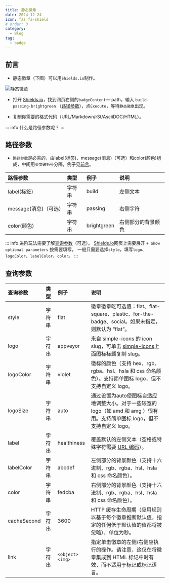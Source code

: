 ```yaml
---
title: 静态徽章
date: 2024-12-24
icon: fas fa-shield
# order: 3
category:
  - Blog
tag:
  - badge
---
```


## 前言

- 静态徽章（下图）可以用`Shields.io`制作。

![静态徽章](https://img.shields.io/badge/build-passing-brightgreen)

- 打开 [Shields.io](https://shields.io/badges)，找到网页右侧的`badgeContent`— path，输入 `build-passing-brightgreen` （[路径参数](#路径参数)），点`Execute`，等待`静态徽章`出现。

- 复制你需要的格式代码（URL/Markdown/rSt/AsciiDOC/HTML）。

::: info
什么是路径参数呢？
:::

## 路径参数

- `路径参数`是必需的，由label(标签)、message(消息)（可选）和color(颜色)组成，中间用`英文破折号`分隔，例子见[前言](#前言)。

|路径参数|类型|例子|说明|
|:--|:--|:--|:--|
|label(标签)|字符串|build|左侧文本|
|message(消息)（可选）|字符串|passing|右侧字符|
|color(颜色)|字符串|brightgreen|右侧部分的背景颜色|

::: info
进阶玩法需要了解[查询参数](#查询参数)（可选）。 [Shields.io](https://shields.io/badges)网页上需要展开 `+ Show optional parameters` 按需要填写，
一般只需要选择`style`，填写`logo`、`logoColor`、`labelColor`、`color`。
:::

## 查询参数

|查询参数|类型|例子|说明|
|:--|:--|:--|:--|
|style|字符串|flat|徽章徽章吃可选值：flat、flat-square、plastic、for-the-badge、social。如果未指定，则默认为 “flat”。|
|logo|字符串|appveyor|来自 simple-icons 的 icon slug，可单击 [simple-icons](https://simpleicons.org/)上面图标标题复制 slug。|
|logoColor|字符串|violet|徽标的颜色（支持 hex、rgb、rgba、hsl、hsla 和 css 命名颜色）。支持简单图标 logo，但不支持自定义 logo。|
|logoSize|字符串|auto|通过设置为auto使图标自适应地调整大小。对于一些较宽的 logo（如 amd 和 amg ）很有用。支持简单图标 logo，但不支持自定义 logo。|
|label|字符串|healthiness|覆盖默认的左侧文本（空格或特殊字符需要 [URL 编码](https://developer.mozilla.org/en-US/docs/Glossary/percent-encoding)）。|
|labelColor|字符串|abcdef|左侧部分的背景颜色（支持十六进制、rgb、rgba、hsl、hsla 和 css 命名颜色）。|
|color|字符串|fedcba|右侧部分的背景颜色（支持十六进制、rgb、rgba、hsl、hsla 和 css 命名颜色）。|
|cacheSecond|字符串|3600|HTTP 缓存生命周期（应用规则以基于每个徽章推断默认值，指定的任何低于默认值的值都将被忽略），单位为秒。|
|link|字符串|`<object><img>`|指定单击徽章的左侧/右侧应执行的操作。请注意，这仅在将徽章集成到 HTML 标记中时有效，而不适用于标记或标记语言。|














